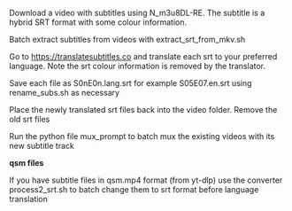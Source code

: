 Download a video with subtitles using N_m3u8DL-RE. The subtitle is a hybrid SRT format with some colour information.

Batch extract subtitles from videos with extract_srt_from_mkv.sh

Go to https://translatesubtitles.co  and translate each srt to your preferred language. Note the srt colour information is removed by the translator.

Save each file as S0nE0n.lang.srt for example S05E07.en.srt  using  rename_subs.sh as necessary

Place the newly translated srt files back into the video folder. Remove the old srt files

Run the python file mux_prompt to batch mux the existing videos with its new subtitle track

**qsm files**

If you have subtitle files in qsm.mp4 format (from yt-dlp) use the converter process2_srt.sh to batch change them to srt format before language translation
